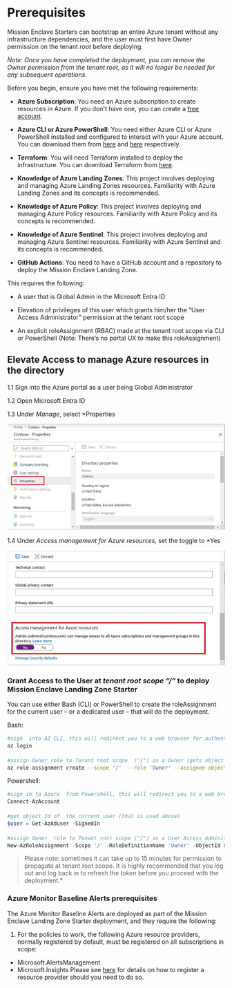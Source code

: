 # Prerequisites

Mission Enclave Starters can bootstrap an entire Azure tenant without any infrastructure dependencies, and the user must first have Owner permission on the tenant *root* before deploying.

*Note: Once you have completed the deployment, you can remove the Owner permission from the tenant root, as it will no longer be needed for any subsequent operations.*

Before you begin, ensure you have met the following requirements:

- **Azure Subscription**: You need an Azure subscription to create resources in Azure. If you don't have one, you can create a [free account](https://azure.microsoft.com/free/).

- **Azure CLI or Azure PowerShell**: You need either Azure CLI or Azure PowerShell installed and configured to interact with your Azure account. You can download them from [here](https://docs.microsoft.com/en-us/cli/azure/install-azure-cli) and [here](https://docs.microsoft.com/en-us/powershell/azure/install-az-ps) respectively.

- **Terraform**: You will need Terraform installed to deploy the infrastructure. You can download Terraform from [here](https://www.terraform.io/downloads.html).

- **Knowledge of Azure Landing Zones**: This project involves deploying and managing Azure Landing Zones resources. Familiarity with Azure Landing Zones and its concepts is recommended.

- **Knowledge of Azure Policy**: This project involves deploying and managing Azure Policy resources. Familiarity with Azure Policy and its concepts is recommended.

- **Knowledge of Azure Sentinel**: This project involves deploying and managing Azure Sentinel resources. Familiarity with Azure Sentinel and its concepts is recommended.

- **GitHub Actions**: You need to have a GitHub account and a repository to deploy the Mission Enclave Landing Zone.

This requires the following:

- A user that is Global Admin in the Microsoft Entra ID

- Elevation of privileges of this user which grants him/her the “User Access Administrator” permission at the tenant root scope

- An explicit roleAssignment (RBAC) made at the tenant root scope via CLI or PowerShell (Note: There’s no portal UX to make this roleAssignment)

## Elevate Access to manage Azure resources in the directory

1.1  Sign into the Azure portal as a user being Global Administrator

1.2  Open Microsoft Entra ID

1.3  Under *Manage*, select *Properties

![Graphical user interface, text, application, Teams  Description automatically generated](../../img/clip_image006.jpg)

1.4  Under *Access management for Azure resources,* set the toggle to *Yes

![Graphical user interface, text, application, email  Description automatically generated](../../img/clip_image008.jpg)

### Grant Access to the User at *tenant root scope “/”* to deploy Mission Enclave Landing Zone Starter

You can use either Bash (CLI) or PowerShell to create the roleAssignment for the current user – or a dedicated user – that will do the deployment.

Bash:

```bash
#sign  into AZ CLI, this will redirect you to a web browser for authentication, if required
az login

#assign Owner role to Tenant root scope  ("/") as a Owner (gets object Id of the current user (az login))
az role assignment create --scope '/'  --role 'Owner' --assignee-object-id $(az ad signed-in-user show --query id --output tsv)
```

Powershell:

```powershell
#sign in to Azure  from Powershell, this will redirect you to a web browser for authentication, if required
Connect-AzAccount

#get object Id of  the current user (that is used above)
$user = Get-AzAduser -SignedIn

#assign Owner  role to Tenant root scope ("/") as a User Access Administrator
New-AzRoleAssignment -Scope '/' -RoleDefinitionName 'Owner' -ObjectId $user.Id
```

> Please note: sometimes it can take up to 15 minutes for permission to propagate at tenant root scope. It is highly recommended that you log out and log back in to refresh the token before you proceed with the deployment.*

### Azure Monitor Baseline Alerts prerequisites

The Azure Monitor Baseline Alerts are deployed as part of the Mission Enclave Landing Zone Starter deployment, and they require the following:

1. For the policies to work, the following Azure resource providers, normally registered by default, must be registered on all subscriptions in scope:
  - Microsoft.AlertsManagement
  - Microsoft.Insights
Please see [here](https://learn.microsoft.com/en-us/azure/azure-resource-manager/management/resource-providers-and-types#register-resource-provider) for details on how to register a resource provider should you need to do so.